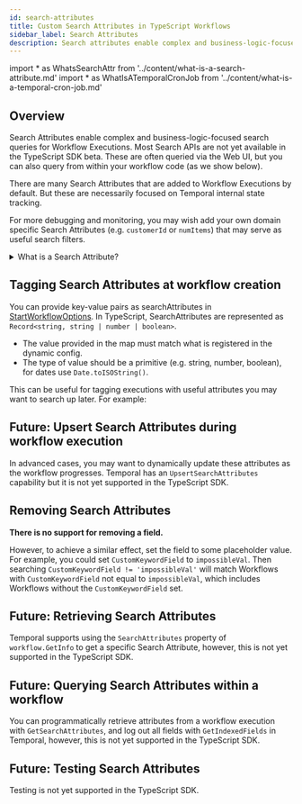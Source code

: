 ```yaml
---
id: search-attributes
title: Custom Search Attributes in TypeScript Workflows
sidebar_label: Search Attributes
description: Search attributes enable complex and business-logic-focused search queries for Workflow Executions. Most Search APIs are not yet available in the TypeScript SDK beta.
---
```


<!-- prettier-ignore -->
import * as WhatsSearchAttr from '../content/what-is-a-search-attribute.md'
import * as WhatIsATemporalCronJob from '../content/what-is-a-temporal-cron-job.md'

## Overview

Search Attributes enable complex and business-logic-focused search queries for Workflow Executions.
Most Search APIs are not yet available in the TypeScript SDK beta.
These are often queried via the Web UI, but you can also query from within your workflow code (as we show below).

There are many <preview page={WhatsSearchAttr}>Search Attributes</preview> that are added to Workflow Executions by default.
But these are necessarily focused on Temporal internal state tracking.

For more debugging and monitoring, you may wish add your own domain specific Search Attributes (e.g. `customerId` or `numItems`) that may serve as useful search filters.

<details>
<summary>What is a Search Attribute?
</summary>

<WhatsSearchAttr.default />

</details>

## Tagging Search Attributes at workflow creation

You can provide key-value pairs as searchAttributes in [StartWorkflowOptions](https://typescript.temporal.io/api/interfaces/client.WorkflowOptions#searchattributes).
In TypeScript, SearchAttributes are represented as `Record<string, string | number | boolean>`.

- The value provided in the map must match what is registered in the dynamic config.
- The type of value should be a primitive (e.g. string, number, boolean), for dates use `Date.toISOString()`.

This can be useful for tagging executions with useful attributes you may want to search up later. For example:

<!--SNIPSTART typescript-search-attributes-at-creation-->
<!--SNIPEND-->

## Future: Upsert Search Attributes during workflow execution

In advanced cases, you may want to dynamically update these attributes as the workflow progresses.
Temporal has an `UpsertSearchAttributes` capability but it is not yet supported in the TypeScript SDK.

## Removing Search Attributes

**There is no support for removing a field.**

However, to achieve a similar effect, set the field to some placeholder value.
For example, you could set `CustomKeywordField` to `impossibleVal`.
Then searching `CustomKeywordField != 'impossibleVal'` will match Workflows with `CustomKeywordField` not equal to `impossibleVal`, which includes Workflows without the `CustomKeywordField` set.

## Future: Retrieving Search Attributes

Temporal supports using the `SearchAttributes` property of `workflow.GetInfo` to get a specific Search Attribute, however, this is not yet supported in the TypeScript SDK.

## Future: Querying Search Attributes within a workflow

You can programmatically retrieve attributes from a workflow execution with `GetSearchAttributes`, and log out all fields with `GetIndexedFields` in Temporal, however, this is not yet supported in the TypeScript SDK.

## Future: Testing Search Attributes

Testing is not yet supported in the TypeScript SDK.
